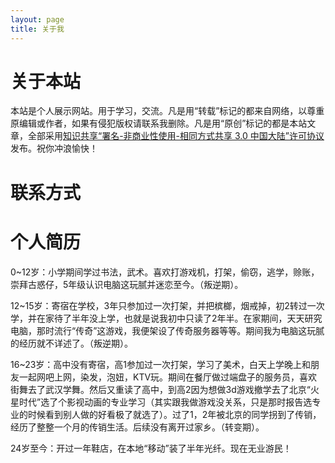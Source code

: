 ```yaml
---
layout: page
title: 关于我
---
```


# 关于本站 #

本站是个人展示网站。用于学习，交流。凡是用“转载”标记的都来自网络，以尊重原编辑或作者，如果有侵犯版权请联系我删除。凡是用“原创”标记的都是本站文章，全部采用[知识共享“署名-非商业性使用-相同方式共享 3.0 中国大陆”许可协议](https://creativecommons.org/licenses/by-nc-sa/3.0/cn/deed.zh)发布。祝你冲浪愉快！

# 联系方式 #

# 个人简历 #

0~12岁：小学期间学过书法，武术。喜欢打游戏机，打架，偷窃，逃学，赊账，崇拜古惑仔，5年级认识电脑这玩腻并迷恋至今。（叛逆期）。

12~15岁：寄宿在学校，3年只参加过一次打架，并把槟榔，烟戒掉，初2转过一次学，并在家待了半年没上学，也就是说我初中只读了2年半。在家期间，天天研究电脑，那时流行“传奇”这游戏，我便架设了传奇服务器等等。期间我为电脑这玩腻的经历就不详述了。（叛逆期）。

16~23岁：高中没有寄宿，高1参加过一次打架，学习了美术，白天上学晚上和朋友一起网吧上网，染发，泡妞，KTV玩。期间在餐厅做过端盘子的服务员，喜欢街舞去了武汉学舞。然后又重读了高中，到高2因为想做3d游戏撤学去了北京“火星时代”选了个影视动画的专业学习（其实跟我做游戏没关系，只是那时报告选专业的时候看到别人做的好看极了就选了）。过了1，2年被北京的同学拐到了传销，经历了整整一个月的传销生活。后续没有离开过家乡。（转变期）。

24岁至今：开过一年鞋店，在本地“移动”装了半年光纤。现在无业游民！
